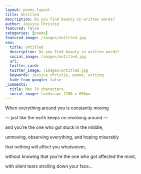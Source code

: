 ```yaml
---
layout: poems-layout
title: Untitled
description: Do you find beauty in written words?
author: Jessica Christie
featured: false
categories: [poems]
featured_image: /images/untitled.jpg
seo:
  title: Untitled
  description: Do you find beauty in written words?
  social_image: /images/untitled.jpg
  url:
  twitter_card:
  twitter_image: /images/untitled.jpg
  keywords: jessica christie, poems, writing
  hide-from-google: false
_comments:
  title: Max 70 characters
  social_image: landscape 1200 x 600px
---
```

When everything around you is constantly moving

― just like the earth keeps on revolving around ―

and you’re the one who got stuck in the middle,

unmoving, observing everything, and hoping miserably

that nothing will affect you whatsoever,

without knowing that you’re the one who got affected the most,

with silent tears strolling down your face…

&nbsp;
